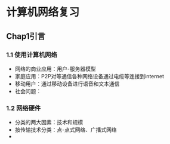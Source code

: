 # 计算机网络复习
## Chap1引言
### 1.1 使用计算机网络
* 网络的商业应用：用户-服务器模型
* 家庭应用：P2P对等通信各种网络设备通过电缆等连接到internet
* 移动用户：通过移动设备进行语音和文本通信
* 社会问题：

### 1.2 网络硬件
* 分类的两大因素：技术和规模
* 按传输技术分类：点-点式网络、广播式网络
* 